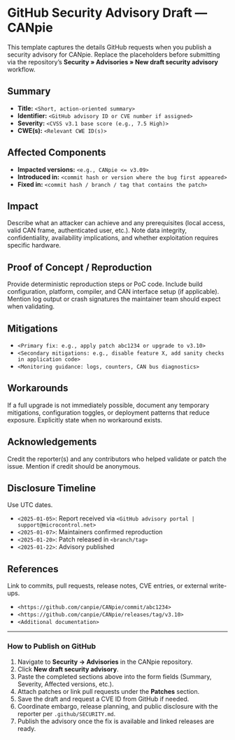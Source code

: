 # GitHub Security Advisory Draft — CANpie

This template captures the details GitHub requests when you publish a security advisory for CANpie. Replace the
placeholders before submitting via the repository’s **Security » Advisories » New draft security advisory** workflow.

## Summary

- **Title:** `<Short, action-oriented summary>`
- **Identifier:** `<GitHub advisory ID or CVE number if assigned>`
- **Severity:** `<CVSS v3.1 base score (e.g., 7.5 High)>`
- **CWE(s):** `<Relevant CWE ID(s)>`

## Affected Components

- **Impacted versions:** `<e.g., CANpie <= v3.09>`
- **Introduced in:** `<commit hash or version where the bug first appeared>`
- **Fixed in:** `<commit hash / branch / tag that contains the patch>`

## Impact

Describe what an attacker can achieve and any prerequisites (local access, valid CAN frame, authenticated user, etc.).
Note data integrity, confidentiality, availability implications, and whether exploitation requires specific hardware.

## Proof of Concept / Reproduction

Provide deterministic reproduction steps or PoC code. Include build configuration, platform, compiler, and CAN interface
setup (if applicable). Mention log output or crash signatures the maintainer team should expect when validating.

## Mitigations

- `<Primary fix: e.g., apply patch abc1234 or upgrade to v3.10>`
- `<Secondary mitigations: e.g., disable feature X, add sanity checks in application code>`
- `<Monitoring guidance: logs, counters, CAN bus diagnostics>`

## Workarounds

If a full upgrade is not immediately possible, document any temporary mitigations, configuration toggles, or deployment
patterns that reduce exposure. Explicitly state when no workaround exists.

## Acknowledgements

Credit the reporter(s) and any contributors who helped validate or patch the issue. Mention if credit should be
anonymous.

## Disclosure Timeline

Use UTC dates.

- `<2025-01-05>`: Report received via `<GitHub advisory portal | support@microcontrol.net>`
- `<2025-01-07>`: Maintainers confirmed reproduction
- `<2025-01-20>`: Patch released in `<branch/tag>`
- `<2025-01-22>`: Advisory published

## References

Link to commits, pull requests, release notes, CVE entries, or external write-ups.

- `<https://github.com/canpie/CANpie/commit/abc1234>`
- `<https://github.com/canpie/CANpie/releases/tag/v3.10>`
- `<Additional documentation>`

---

### How to Publish on GitHub

1. Navigate to **Security → Advisories** in the CANpie repository.
2. Click **New draft security advisory**.
3. Paste the completed sections above into the form fields (Summary, Severity, Affected versions, etc.).
4. Attach patches or link pull requests under the **Patches** section.
5. Save the draft and request a CVE ID from GitHub if needed.
6. Coordinate embargo, release planning, and public disclosure with the reporter per `.github/SECURITY.md`.
7. Publish the advisory once the fix is available and linked releases are ready.
